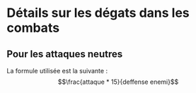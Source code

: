 # Détails sur les dégats dans les combats

## Pour les attaques neutres
La formule utilisée est la suivante :
$$\frac{attaque * 15}{deffense enemi}$$
